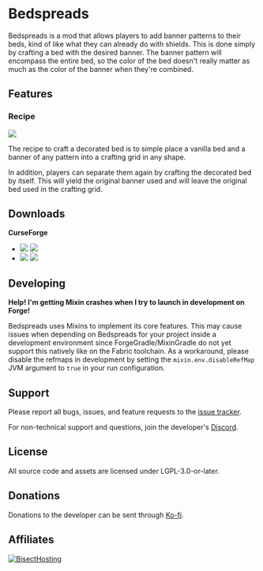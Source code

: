 # Bedspreads 

Bedspreads is a mod that allows players to add banner patterns to their beds, kind of like what they can already do with
shields. This is done simply by crafting a bed with the desired banner. The banner pattern will encompass the entire bed,
so the color of the bed doesn't really matter as much as the color of the banner when they're combined.

## Features

### Recipe

![](https://i.postimg.cc/TYrYYjbM/bedshot.png)

The recipe to craft a decorated bed is to simple place a vanilla bed and a banner of any pattern into a crafting grid in
any shape.

In addition, players can separate them again by crafting the decorated bed by itself. This will yield the original banner
used and will leave the original bed used in the crafting grid.

## Downloads

**CurseForge**
- [![](http://cf.way2muchnoise.eu/short_bedspreads_downloads%20on%20Forge.svg)](https://www.curseforge.com/minecraft/mc-mods/bedspreads/files) [![](http://cf.way2muchnoise.eu/versions/bedspreads.svg)](https://www.curseforge.com/minecraft/mc-mods/bedspreads)
- [![](http://cf.way2muchnoise.eu/short_bedspreads-fabric_downloads%20on%20Fabric.svg)](https://www.curseforge.com/minecraft/mc-mods/bedspreads-fabric/files) [![](http://cf.way2muchnoise.eu/versions/bedspreads-fabric.svg)](https://www.curseforge.com/minecraft/mc-mods/bedspreads-fabric)

## Developing

**Help! I'm getting Mixin crashes when I try to launch in development on Forge!**

Bedspreads uses Mixins to implement its core features. This may cause issues when depending on
Bedspreads for your project inside a development environment since ForgeGradle/MixinGradle do not yet
support this natively like on the Fabric toolchain. As a workaround, please disable the refmaps in
development by setting the `mixin.env.disableRefMap` JVM argument to `true` in your run
configuration.

## Support

Please report all bugs, issues, and feature requests to the
[issue tracker](https://github.com/TheIllusiveC4/Bedspreads/issues).

For non-technical support and questions, join the developer's [Discord](https://discord.gg/JWgrdwt).

## License

All source code and assets are licensed under LGPL-3.0-or-later.

## Donations

Donations to the developer can be sent through [Ko-fi](https://ko-fi.com/C0C1NL4O).

## Affiliates

[![BisectHosting](https://i.ibb.co/1G4QPdc/bh-illusive.png)](https://bisecthosting.com/illusive)
